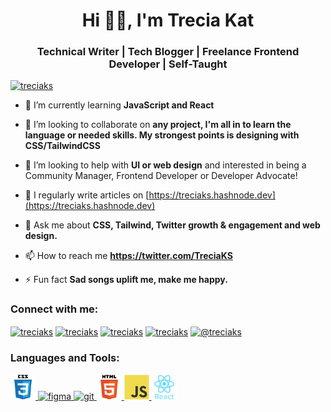 <h1 align="center">Hi 🐱‍👤, I'm Trecia Kat</h1>
<h3 align="center">Technical Writer | Tech Blogger | Freelance Frontend Developer | Self-Taught</h3>

<p align="left"> <a href="https://twitter.com/treciaks" target="blank"><img src="https://img.shields.io/twitter/follow/treciaks?logo=twitter&style=for-the-badge" alt="treciaks" /></a> </p>

- 🌱 I’m currently learning **JavaScript and React**

- 👯 I’m looking to collaborate on **any project, I'm all in to learn the language or needed skills. My strongest points is designing with CSS/TailwindCSS**

- 🤝 I’m looking to help with **UI or web design** and interested in being a Community Manager, Frontend Developer or Developer Advocate!

- 📝 I regularly write articles on [https://treciaks.hashnode.dev](https://treciaks.hashnode.dev)

- 💬 Ask me about **CSS, Tailwind, Twitter growth & engagement and web design.**

- 📫 How to reach me **https://twitter.com/TreciaKS**

- ⚡ Fun fact **Sad songs uplift me, make me happy.**

<h3 align="left">Connect with me:</h3>
<p align="left">
<a href="https://codepen.io/treciaks" target="blank"><img align="center" src="https://raw.githubusercontent.com/rahuldkjain/github-profile-readme-generator/master/src/images/icons/Social/codepen.svg" alt="treciaks" height="30" width="40" /></a>
<a href="https://dev.to/treciaks" target="blank"><img align="center" src="https://raw.githubusercontent.com/rahuldkjain/github-profile-readme-generator/master/src/images/icons/Social/devto.svg" alt="treciaks" height="30" width="40" /></a>
<a href="https://twitter.com/treciaks" target="blank"><img align="center" src="https://raw.githubusercontent.com/rahuldkjain/github-profile-readme-generator/master/src/images/icons/Social/twitter.svg" alt="treciaks" height="30" width="40" /></a>
<a href="https://linkedin.com/in/treciaks" target="blank"><img align="center" src="https://raw.githubusercontent.com/rahuldkjain/github-profile-readme-generator/master/src/images/icons/Social/linked-in-alt.svg" alt="treciaks" height="30" width="40" /></a>
<a href="https://hashnode.com/@treciaks" target="blank"><img align="center" src="https://raw.githubusercontent.com/rahuldkjain/github-profile-readme-generator/master/src/images/icons/Social/hashnode.svg" alt="@treciaks" height="30" width="40" /></a>
</p>

<h3 align="left">Languages and Tools:</h3>
<p align="left"> <a href="https://www.w3schools.com/css/" target="_blank" rel="noreferrer"> <img src="https://raw.githubusercontent.com/devicons/devicon/master/icons/css3/css3-original-wordmark.svg" alt="css3" width="40" height="40"/> </a> <a href="https://www.figma.com/" target="_blank" rel="noreferrer"> <img src="https://www.vectorlogo.zone/logos/figma/figma-icon.svg" alt="figma" width="40" height="40"/> </a> <a href="https://git-scm.com/" target="_blank" rel="noreferrer"> <img src="https://www.vectorlogo.zone/logos/git-scm/git-scm-icon.svg" alt="git" width="40" height="40"/> </a> <a href="https://www.w3.org/html/" target="_blank" rel="noreferrer"> <img src="https://raw.githubusercontent.com/devicons/devicon/master/icons/html5/html5-original-wordmark.svg" alt="html5" width="40" height="40"/> </a> <a href="https://developer.mozilla.org/en-US/docs/Web/JavaScript" target="_blank" rel="noreferrer"> <img src="https://raw.githubusercontent.com/devicons/devicon/master/icons/javascript/javascript-original.svg" alt="javascript" width="40" height="40"/> </a> <a href="https://reactjs.org/" target="_blank" rel="noreferrer"> <img src="https://raw.githubusercontent.com/devicons/devicon/master/icons/react/react-original-wordmark.svg" alt="react" width="40" height="40"/> </a> </p>
